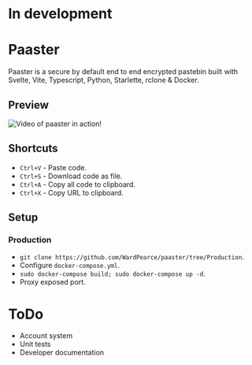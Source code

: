 # In development

# Paaster
Paaster is a secure by default end to end encrypted pastebin built with Svelte, Vite, Typescript, Python, Starlette, rclone & Docker.

## Preview
![Video of paaster in action!](https://i.imgur.com/WPfxTKR.gif)

## Shortcuts
- `Ctrl+V` - Paste code.
- `Ctrl+S` - Download code as file.
- `Ctrl+A` - Copy all code to clipboard.
- `Ctrl+X` - Copy URL to clipboard.

## Setup
### Production
- `git clone https://github.com/WardPearce/paaster/tree/Production`.
- Configure `docker-compose.yml`.
- `sudo docker-compose build; sudo docker-compose up -d`.
- Proxy exposed port.

# ToDo
- Account system
- Unit tests
- Developer documentation
